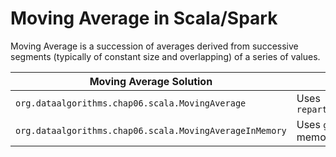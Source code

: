 # Moving Average in Scala/Spark

Moving Average is a succession of averages derived from successive segments 
(typically of constant size and overlapping) of a series of values.


Moving Average Solution                                        |  Description                                        |
-------------------------------------------------------------- | --------------------------------------------------- | 
````org.dataalgorithms.chap06.scala.MovingAverage````          |  Uses ````repartitionAndSortWithinPartitions()````  |                          | 
````org.dataalgorithms.chap06.scala.MovingAverageInMemory````  |  Uses ````groupByKey()```` and then sorts in memory |                                     |
